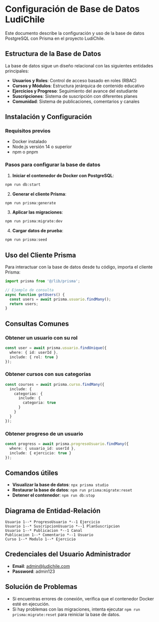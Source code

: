 # Configuración de Base de Datos LudiChile

Este documento describe la configuración y uso de la base de datos PostgreSQL con Prisma en el proyecto LudiChile.

## Estructura de la Base de Datos

La base de datos sigue un diseño relacional con las siguientes entidades principales:

- **Usuarios y Roles**: Control de acceso basado en roles (RBAC)
- **Cursos y Módulos**: Estructura jerárquica de contenido educativo
- **Ejercicios y Progreso**: Seguimiento del avance del estudiante
- **Suscripciones**: Sistema de suscripción con diferentes planes
- **Comunidad**: Sistema de publicaciones, comentarios y canales

## Instalación y Configuración

### Requisitos previos

- Docker instalado
- Node.js versión 14 o superior
- npm o pnpm

### Pasos para configurar la base de datos

1. **Iniciar el contenedor de Docker con PostgreSQL**:

```bash
npm run db:start
```

2. **Generar el cliente Prisma**:

```bash
npm run prisma:generate
```

3. **Aplicar las migraciones**:

```bash
npm run prisma:migrate:dev
```

4. **Cargar datos de prueba**:

```bash
npm run prisma:seed
```

## Uso del Cliente Prisma

Para interactuar con la base de datos desde tu código, importa el cliente Prisma:

```typescript
import prisma from '@/lib/prisma';

// Ejemplo de consulta
async function getUsers() {
  const users = await prisma.usuario.findMany();
  return users;
}
```

## Consultas Comunes

### Obtener un usuario con su rol

```typescript
const user = await prisma.usuario.findUnique({
  where: { id: userId },
  include: { rol: true }
});
```

### Obtener cursos con sus categorías

```typescript
const courses = await prisma.curso.findMany({
  include: {
    categorias: {
      include: {
        categoria: true
      }
    }
  }
});
```

### Obtener progreso de un usuario

```typescript
const progress = await prisma.progresoUsuario.findMany({
  where: { usuario_id: userId },
  include: { ejercicio: true }
});
```

## Comandos útiles

- **Visualizar la base de datos**: `npx prisma studio`
- **Restaurar la base de datos**: `npm run prisma:migrate:reset`
- **Detener el contenedor**: `npm run db:stop`

## Diagrama de Entidad-Relación

```
Usuario 1--* ProgresoUsuario *--1 Ejercicio
Usuario 1--* SuscripcionUsuario *--1 PlanSuscripcion
Usuario 1--* Publicacion *--1 Canal
Publicacion 1--* Comentario *--1 Usuario
Curso 1--* Modulo 1--* Ejercicio
```

## Credenciales del Usuario Administrador

- **Email**: admin@ludichile.com
- **Password**: admin123

## Solución de Problemas

- Si encuentras errores de conexión, verifica que el contenedor Docker esté en ejecución.
- Si hay problemas con las migraciones, intenta ejecutar `npm run prisma:migrate:reset` para reiniciar la base de datos.
